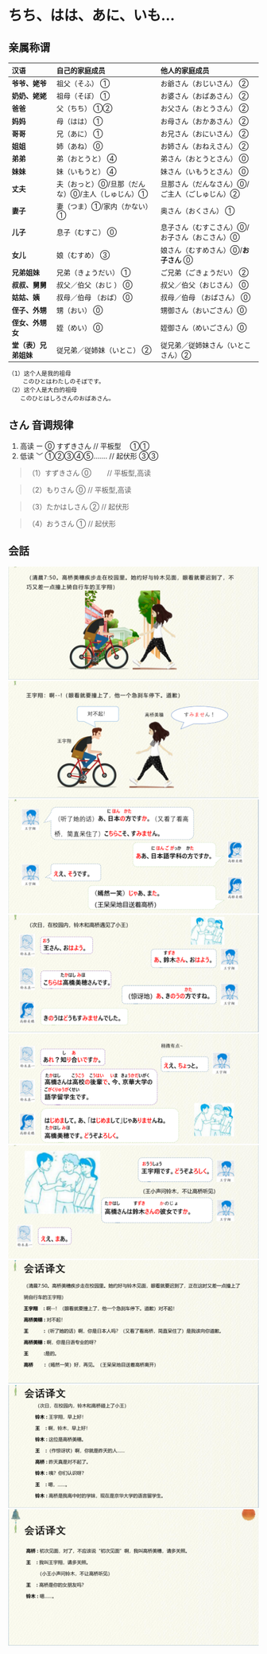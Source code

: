 # ちち、はは、あに、いも...

## 亲属称谓

| 汉语                 | 自己的家庭成员                                  | 他人的家庭成员                                  |
| :------------------- | :---------------------------------------------- | :---------------------------------------------- |
| **爷爷、姥爷**       | 祖父（そふ） ①                                  | お爺さん（おじいさん） ②                        |
| **奶奶、姥姥**       | 祖母（そぼ） ①                                  | お婆さん（おばあさん） ②                        |
| **爸爸**             | 父（ちち） ①②                                   | お父さん（おとうさん） ②                        |
| **妈妈**             | 母（はは） ①                                    | お母さん（おかあさん） ②                        |
| **哥哥**             | 兄（あに） ①                                    | お兄さん（おにいさん） ②                        |
| **姐姐**             | 姉（あね） ⓪                                    | お姉さん（おねえさん） ②                        |
| **弟弟**             | 弟（おとうと） ④                                | 弟さん（おとうとさん） ⓪                        |
| **妹妹**             | 妹（いもうと） ④                                | 妹さん（いもうとさん） ⓪                        |
| **丈夫**             | 夫（おっと）⓪/旦那（だんな）⓪/主人（しゅじん）① | 旦那さん（だんなさん）⓪/　ご主人（ごしゅじん）② |
| **妻子**             | 妻（つま）①/家内（かない）①                     | 奥さん（おくさん） ①                            |
| **儿子**             | 息子（むすこ） ⓪                                | 息子さん（むすこさん）⓪/お子さん（おこさん）⓪   |
| **女儿**             | 娘（むすめ） ③                                  | 娘さん（むすめさん）⓪/**お子さん** ⓪            |
| **兄弟姐妹**         | 兄弟（きょうだい） ①                            | ご兄弟（ごきょうだい） ②                        |
| **叔叔、舅舅**       | 叔父／伯父（おじ ） ⓪                           | 叔父／伯父（おじさん） ⓪                        |
| **姑姑、姨**         | 叔母／伯母 （おば） ⓪                           | 叔母／伯母 （おばさん） ⓪                       |
| **侄子、外甥**       | 甥（おい） ⓪                                    | 甥御さん（おいごさん）⓪                         |
| **侄女、外甥女**     | 姪（めい） ⓪                                    | 姪御さん（めいごさん）⓪                         |
| **堂（表）兄弟姐妹** | 従兄弟／従姉妹（いとこ） ②                      | 従兄弟／従姉妹さん（いとこさん）②               |

```ts
（1）这个人是我的祖母
    このひとはわたしのそぼです。
（2）这个人是大白的祖母
　　このひとはしろさんのおばあさん。
```

## さん 音调规律

1. 高读 ー ⓪ すずきさん // 平板型　 ①①
2. 低读 ﹀ ①②③④⑤....... // 起伏形 ③③

> （1）すずきさん ⓪ 　　// 平板型,高读

> （2）もりさん ⓪ // 平板型,高读

> （3）たかはしさん ② // 起伏形

> （4）おうさん ① // 起伏形

## 会話

![avatar](../images/2-1-かいわ-1.png)
![avatar](../images/2-1-かいわ-2.png)
![avatar](../images/2-1-かいわ-3.png)
![avatar](../images/2-1-かいわ-4.png)
![avatar](../images/2-1-かいわ-5.png)
![avatar](../images/2-1-かいわ-6.png)
![avatar](../images/2-1-かいわ-7.png)
![avatar](../images/2-1-かいわ-8.png)
![avatar](../images/2-1-かいわ-9.png)